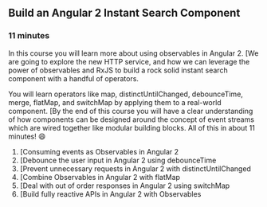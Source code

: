 
## Build an Angular 2 Instant Search Component
### 11 minutes
In this course you will learn more about using observables in Angular 2. [We are going to explore the new HTTP service, and how we can leverage the power of observables and RxJS to build a rock solid instant search component with a handful of operators.

You will learn operators like map, distinctUntilChanged, debounceTime, merge, flatMap, and switchMap by applying them to a real-world component. [By the end of this course you will have a clear understanding of how components can be designed around the concept of event streams which are wired together like modular building blocks.
All of this in about 11 minutes! 😄

1. [Consuming events as Observables in Angular 2
2. [Debounce the user input in Angular 2 using debounceTime
3. [Prevent unnecessary requests in Angular 2 with distinctUntilChanged
4. [Combine Observables in Angular 2 with flatMap
5. [Deal with out of order responses in Angular 2 using switchMap
6. [Build fully reactive APIs in Angular 2 with Observables
